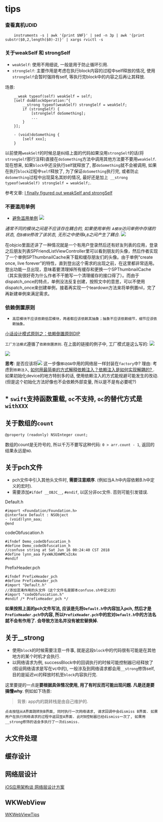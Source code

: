 # tips


### 查看真机UDID


```objc
    instruments -s | awk '{print $NF}' | sed -n 3p | awk '{print substr($0,2,length($0)-2)}' | xargs rvictl -s
```
### 关于weakSelf 和 strongSelf
* `weakSelf`: 使用不用细说, 一般是用于防止循环引用.
* `strongSelf`: 主要作用是考虑在执行block内容的过程中self释放的情况, 使用`strongSelf`会暂时强持有self, 等执行完block中的内容之后再让其释放.

场景:

```objc
    __weak typeof(self) weakSelf = self;
    [self doABlockOperation:^{
        __strong typeof(weakSelf) strongSelf = weakSelf;
        if (strongSelf) {
            [strongSelf doSomething];
            ...
        }
    }];
    
    - (void)doSomething {
        [self xxx];
    }
```

以前使用`weakSelf`的时候总是纠结上面的代码如果没用`strongSelf`的话(将`strongSelf`那行注释)直接在`doSomething`方法中调用其他方法要不要用`weakSelf`.   现在想来, 如果`block`中还没执行self就释放了, 那`doSomething`就不会被调用, 如果在执行`block`过程中`self`释放了, 为了保证`doSomething`执行完, 或者防止`doSomething`过程中出现莫名其妙的情况, 最好还是加上` __strong typeof(weakSelf) strongSelf = weakSelf;`.


参考文章: [I finally figured out weakSelf and strongSelf](https://dhoerl.wordpress.com/2013/04/23/i-finally-figured-out-weakself-and-strongself/)


### 不要滥用单例
* [避免滥用单例](https://objccn.io/issue-13-2/)
![](media/15142576158662/15142776381655.jpg)

*通常不同的模块之间是不应该存在耦合的, 如果使用单例: `A模块`访问单例中存储的状态, 在`B模块`修改了该状态, 无形之中使得`A`,`B`之间产生了耦合.*
![](media/15142576158662/15142783250935.jpg)


在objcio里面还讲了一种情况就是一个有用户登录然后还有好友列表的应用，登录之后朋友列表SPFriendListViewController里可以看到朋友的头像，然后作者实现了一个单例SPThumbnailCache来下载和缓存朋友们的头像。由于单例“create once, live forever”的特性，直到登出这个需求的出现之前，在这里都非常适用。登出功能一旦出现，意味着要清理掉所有缓存和更换一个SPThumbnailCache（其实我很好奇为什么作者不干脆写一个清理缓存的接口得了）。而由于dispatch_once的特点，单例没法反复创建，按照文中的意思，可以不使用dispatch_once来创建单例，接着再实现一个teardown方法来将单例置nil，完了再新建单例来满足需求。 
### 依赖倒置原则
* `高层模块不应该依赖低层模块，两者都应该依赖其抽象；抽象不应该依赖细节，细节应该依赖抽象。`

 [小话设计模式原则之：依赖倒置原则DIP](https://zhuanlan.zhihu.com/p/24175489)

`工厂方法模式`遵循了`依赖倒置原则`.  在上面的链接的例子中, 工厂模式是这么写的:
![](media/15142576158662/15142999208697.jpg)

![](media/15142576158662/15142999365804.jpg)

**思考**: 是否应该将![](media/15142576158662/15143000693375.jpg)
这一步像`移动OA`中用的网络层一样封装在`factory`中? 
理由: 考虑到`依赖注入`, [如何用最简单的方式解释依赖注入？依赖注入是如何实现解耦的?
](https://www.zhihu.com/question/32108444) . 如果初始化device的地方特别多的话, 使用依赖注入的方式能规避可能发生的改动.(但是这个初始化方法好像也不会依赖外部变量, 所以是不是有必要呢?)


## * `swift`支持函数重载, `oc`不支持, `oc`的替代方式是`withXXX`

## 关于数组的`count`

```objc
@property (readonly) NSUInteger count;
```
数组的count是无符号的, 所以千万不要写这种代码: `0 > arr.count - 1`, 返回的结果永远是`NO`.

## 关于pch文件
* pch文件中引入其他头文件时, **需要注意顺序**. (例如当A.h中内容依赖B.h中定义的宏时).
* 需要添加`#ifdef __OBJC__`, `#endif`, 以区分非oc文件. 否则可能引发错误.

Default.h

```objc
#import <Foundation/Foundation.h>
@interface Default : NSObject
- (void)lynn_aaa;
@end
```

codeObfuscation.h

```objc
#ifndef Demo_codeObfuscation_h
#define Demo_codeObfuscation_h
//confuse string at Sat Jun 16 00:24:40 CST 2018
#define lynn_aaa FyxWAJEmWMCvZcAx
#endif
```

PrefixHeader.pch

```objc
#ifndef PrefixHeader_pch
#define PrefixHeader_pch
#import "Default.h"
//添加混淆作用的头文件（这个文件名是脚本confuse.sh中定义的）
#import "codeObfuscation.h"  
#endif /* PrefixHeader_pch */
```

**如果按照上面的pch文件写法, 应该是先将`Default.h`中内容加入pch, 然后才是`PrefixHeader.pch`中内容, 所以`PrefixHeader.pch`中的宏对`Default.h`中的方法名就不会有作用了. 会导致方法名并没有被宏替换掉.**


## 关于__strong
* 使用`block`的时候需要注意一件事, 就是这段`block`中的代码很有可能是在其他地方的某个时机才会执行. 
* 以网络请求为例, successBlock中的回调执行的时候可能控制器已经释放了(假设网络请求是写在vc中的), 一般涉及到网络请求都会用`__strong`修饰self, 目的是延迟vc的释放时机至`block`内容执行完. 

这里要提的一点是**要根据具体情况使用, 用了有时反而可能出现问题. 凡是还是要搞懂why**.  例如如下场景: 
> 背景: app内的跳转栈是由自己维护的.

    点击按钮从A界面跳转到B界面, 同时执行一次网络请求, 请求回调中会dismiss B界面. 如果用户在执行网络请求的过程中返回至A界面. 此时B控制器已经dismiss一次了, 如果用__strong修饰的话会多执行了一次dismiss. 

## 大文件处理

## 缓存设计

## 网络层设计
[iOS应用架构谈 网络层设计方案](https://casatwy.com/iosying-yong-jia-gou-tan-wang-luo-ceng-she-ji-fang-an.html)

## WKWebView
[WKWebViewTips](https://github.com/ShingoFukuyama/WKWebViewTips)


